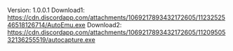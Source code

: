 Version: 1.0.0.1
Download1: https://cdn.discordapp.com/attachments/1069217893432172605/1123252546518126714/AutoEmu.exe
Download2: https://cdn.discordapp.com/attachments/1069217893432172605/1120950532136255519/autocapture.exe

